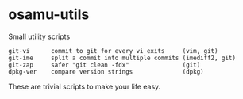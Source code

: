 [//]: # ( vim:se tw=78 ai si sts=4 et: )
# osamu-utils

Small utility scripts

    git-vi      commit to git for every vi exits     (vim, git)
    git-ime     split a commit into multiple commits (imediff2, git)
    git-zap     safer "git clean -fdx"               (git)
    dpkg-ver    compare version strings              (dpkg)

These are trivial scripts to make your life easy.


